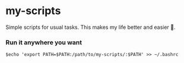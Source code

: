 # my-scripts
Simple scripts for usual tasks. This makes my life better and easier :shaved_ice:.

### Run it anywhere you want

`$echo 'export PATH=$PATH:/path/to/my-scripts/:$PATH' >> ~/.bashrc`
